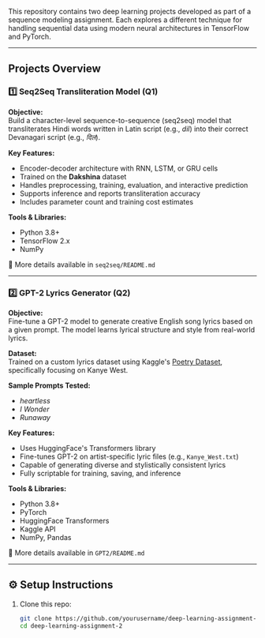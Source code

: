 
This repository contains two deep learning projects developed as part of a sequence modeling assignment. Each explores a different technique for handling sequential data using modern neural architectures in TensorFlow and PyTorch.

---

##  Projects Overview

### 1️⃣ Seq2Seq Transliteration Model (Q1)

**Objective:**  
Build a character-level sequence-to-sequence (seq2seq) model that transliterates Hindi words written in Latin script (e.g., *dil*) into their correct Devanagari script (e.g., *दिल*).

**Key Features:**
- Encoder-decoder architecture with RNN, LSTM, or GRU cells
- Trained on the **Dakshina** dataset
- Handles preprocessing, training, evaluation, and interactive prediction
- Supports inference and reports transliteration accuracy
- Includes parameter count and training cost estimates

**Tools & Libraries:**
- Python 3.8+
- TensorFlow 2.x
- NumPy

📁 More details available in `seq2seq/README.md`

---

### 2️⃣ GPT-2 Lyrics Generator (Q2)

**Objective:**  
Fine-tune a GPT-2 model to generate creative English song lyrics based on a given prompt. The model learns lyrical structure and style from real-world lyrics.

**Dataset:**  
Trained on a custom lyrics dataset using Kaggle's [Poetry Dataset](https://www.kaggle.com/datasets/paultimothymooney/poetry), specifically focusing on Kanye West.

**Sample Prompts Tested:**
- *heartless*
- *I Wonder*
- *Runaway*

**Key Features:**
- Uses HuggingFace's Transformers library
- Fine-tunes GPT-2 on artist-specific lyric files (e.g., `Kanye_West.txt`)
- Capable of generating diverse and stylistically consistent lyrics
- Fully scriptable for training, saving, and inference

**Tools & Libraries:**
- Python 3.8+
- PyTorch
- HuggingFace Transformers
- Kaggle API
- NumPy, Pandas

📁 More details available in `GPT2/README.md`

---

## ⚙️ Setup Instructions

1. Clone this repo:
   ```bash
   git clone https://github.com/yourusername/deep-learning-assignment-2.git
   cd deep-learning-assignment-2
